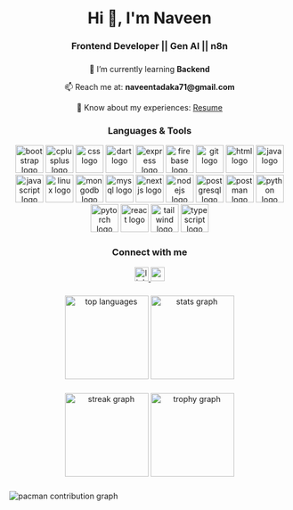 <h1 align="center">Hi 👋, I'm Naveen</h1>
<h3 align="center">Frontend Developer || Gen AI || n8n</h3>

###

<p align="center">🌱 I’m currently learning <b>Backend</b></p>
<p align="center">📫 Reach me at: <b>naveentadaka71@gmail.com</b></p>
<p align="center">📄 Know about my experiences: 
  <a href="https://docs.google.com/document/d/1krtOVO4e7_tqLC7amQ9yfzhhO1ho0pE5nwAHtNP941U/edit?usp=sharing" target="_blank">Resume</a>
</p>

###

<h3 align="center">Languages & Tools</h3>
<div align="center">
  <img src="https://skillicons.dev/icons?i=bootstrap" height="50" alt="bootstrap logo" />
  <img src="https://skillicons.dev/icons?i=cpp" height="50" alt="cplusplus logo" />
  <img src="https://skillicons.dev/icons?i=css" height="50" alt="css logo" />
  <img src="https://skillicons.dev/icons?i=dart" height="50" alt="dart logo" />
  <img src="https://skillicons.dev/icons?i=express" height="50" alt="express logo" />
  <img src="https://skillicons.dev/icons?i=firebase" height="50" alt="firebase logo" />
  <img src="https://skillicons.dev/icons?i=git" height="50" alt="git logo" />
  <img src="https://skillicons.dev/icons?i=html" height="50" alt="html logo" />
  <img src="https://skillicons.dev/icons?i=java" height="50" alt="java logo" />
  <img src="https://skillicons.dev/icons?i=js" height="50" alt="javascript logo" />
  <img src="https://skillicons.dev/icons?i=linux" height="50" alt="linux logo" />
  <img src="https://skillicons.dev/icons?i=mongodb" height="50" alt="mongodb logo" />
  <img src="https://skillicons.dev/icons?i=mysql" height="50" alt="mysql logo" />
  <img src="https://skillicons.dev/icons?i=nextjs" height="50" alt="nextjs logo" />
  <img src="https://skillicons.dev/icons?i=nodejs" height="50" alt="nodejs logo" />
  <img src="https://skillicons.dev/icons?i=postgres" height="50" alt="postgresql logo" />
  <img src="https://skillicons.dev/icons?i=postman" height="50" alt="postman logo" />
  <img src="https://skillicons.dev/icons?i=py" height="50" alt="python logo" />
  <img src="https://skillicons.dev/icons?i=pytorch" height="50" alt="pytorch logo" />
  <img src="https://skillicons.dev/icons?i=react" height="50" alt="react logo" />
  <img src="https://skillicons.dev/icons?i=tailwind" height="50" alt="tailwind logo" />
  <img src="https://skillicons.dev/icons?i=ts" height="50" alt="typescript logo" />
</div>

###

<h3 align="center">Connect with me</h3>
<div align="center">
  <a href="https://linkedin.com/in/naveen tadaka" target="blank">
    <img src="https://img.shields.io/static/v1?message=LinkedIn&logo=linkedin&label=&color=0077B5&logoColor=white&style=for-the-badge" height="25" alt="linkedin logo" />
  </a>
  <a href="mailto:naveentadaka71@gmail.com" target="blank">
    <img src="https://img.shields.io/static/v1?message=Gmail&logo=gmail&label=&color=D14836&logoColor=white&style=for-the-badge" height="25" alt="gmail logo" />
  </a>
</div>

###

<div align="center">
  <img src="https://github-readme-stats.vercel.app/api/top-langs?username=naein19&show_icons=true&locale=en&layout=compact&theme=dracula" height="150" alt="top languages" />
  <img src="https://github-readme-stats.vercel.app/api?username=naein19&show_icons=true&locale=en&theme=dracula" height="150" alt="stats graph" />
</div>

###

<div align="center">
  <img src="https://github-readme-streak-stats.herokuapp.com?user=naein19&theme=dracula" height="150" alt="streak graph" />
  <img src="https://github-profile-trophy.vercel.app/?username=naein19&theme=dracula&row=1&margin-w=8&margin-h=8&no-frame=false" height="150" alt="trophy graph" />
</div>

###

<picture>
  <source media="(prefers-color-scheme: dark)" srcset="https://raw.githubusercontent.com/naein19/naein19/output/pacman-contribution-graph-dark.svg">
  <source media="(prefers-color-scheme: light)" srcset="https://raw.githubusercontent.com/naein19/naein19/output/pacman-contribution-graph.svg">
  <img alt="pacman contribution graph" src="https://raw.githubusercontent.com/naein19/naein19/output/pacman-contribution-graph.svg">
</picture>

